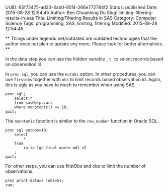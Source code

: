 UUID: 65f72475-ad33-4ab0-95f4-266e772784f2
Status: published
Date: 2015-08-28 12:54:45
Author: Ben Chuanlong Du
Slug: limiting-filtering-results-in-sas
Title: Limiting/Filtering Results in SAS
Category: Computer Science
Tags: programming, SAS, limiting, filtering
Modified: 2015-08-28 12:54:45

**
Things under legendu.net/outdated are outdated technologies 
that the author does not plan to update any more. 
Please look for better alternatives.
**



In the data step you can use the hidden variable `_n_` to select records based on observation id.

In `proc sql`,
you can use the `outobs` option.
In other procedures,
you can use `firstobs` together with `obs` to limit records based observation id.
Again, this is ugly as you have to much to remember when using SAS.
```SAS
proc sql;
	select *
	from sasHelp.cars
	where monotonic() <= 10;
quit;
```
The `monotonic` function is similar to the `row_number` function in Oracle SQL.


```SAS
proc sql outobs=10;
	select
		*
	from 
		ia.ia_lgd_final_macro_mdl_v2
	;
quit;
```
For other steps, you can use firstObs and obs to limit the number of observations.

```SAS
proc print data=s (obs=5);
run;
```
